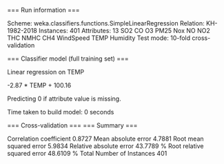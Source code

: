 === Run information ===

Scheme:       weka.classifiers.functions.SimpleLinearRegression 
Relation:     KH-1982-2018
Instances:    401
Attributes:   13
              SO2
              CO
              O3
              PM25
              Nox
              NO
              NO2
              THC
              NMHC
              CH4
              WindSpeed
              TEMP
              Humidity
Test mode:    10-fold cross-validation

=== Classifier model (full training set) ===

Linear regression on TEMP

-2.87 * TEMP + 100.16

Predicting 0 if attribute value is missing.


Time taken to build model: 0 seconds

=== Cross-validation ===
=== Summary ===

Correlation coefficient                  0.8727
Mean absolute error                      4.7881
Root mean squared error                  5.9834
Relative absolute error                 43.7789 %
Root relative squared error             48.6109 %
Total Number of Instances              401     

